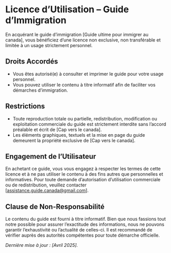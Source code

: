 # Licence d’Utilisation – Guide d’Immigration

En acquérant le guide d’immigration [Guide ultime pour immigrer au canada], vous bénéficiez d’une licence non exclusive, non transférable et limitée à un usage strictement personnel.

## Droits Accordés

- Vous êtes autorisé(e) à consulter et imprimer le guide pour votre usage personnel.
- Vous pouvez utiliser le contenu à titre informatif afin de faciliter vos démarches d’immigration.

## Restrictions

- Toute reproduction totale ou partielle, redistribution, modification ou exploitation commerciale du guide est strictement interdite sans l’accord préalable et écrit de [Cap vers le canada].
- Les éléments graphiques, textuels et la mise en page du guide demeurent la propriété exclusive de [Cap vers le canada].

## Engagement de l’Utilisateur

En achetant ce guide, vous vous engagez à respecter les termes de cette licence et à ne pas utiliser le contenu à des fins autres que personnelles et informatives. Pour toute demande d’autorisation d’utilisation commerciale ou de redistribution, veuillez contacter [assistance.guide.canada@gmail.com].

## Clause de Non-Responsabilité

Le contenu du guide est fourni à titre informatif. Bien que nous fassions tout notre possible pour assurer l’exactitude des informations, nous ne pouvons garantir l’exhaustivité ou l’actualité de celles-ci. Il est recommandé de vérifier auprès des autorités compétentes pour toute démarche officielle.

*Dernière mise à jour : [Avril 2025].*
